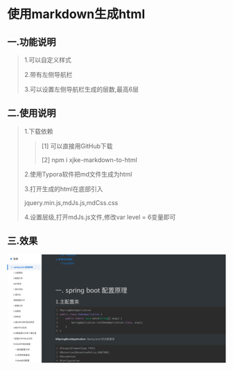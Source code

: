 # 使用markdown生成html

## 一.功能说明
>1.可以自定义样式
>
>2.带有左侧导航栏
>
>3.可以设置左侧导航栏生成的层数,最高6层

## 二.使用说明
>1.下载依赖 
>>[1] 可以直接用GitHub下载
>>
>>[2] npm i xjke-markdown-to-html
>
>2.使用Typora软件把md文件生成为html
>
>3.打开生成的html在底部引入
>
>jquery.min.js,mdJs.js,mdCss.css
>
>4.设置层级,打开mdJs.js文件,修改var level = 6变量即可
>
## 三.效果
![效果图](https://github.com/xindong888/markdownToHtml/blob/master/demo.png?raw=true)
